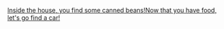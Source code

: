 [Inside the house, you find some canned beans!Now that you have food, let's go find a car!](../../cars/cars.md)